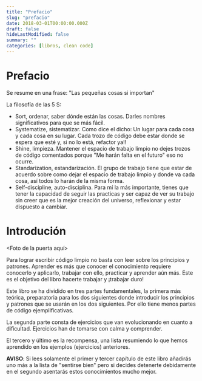 ```yaml
---
title: "Prefacio"
slug: "prefacio"
date: 2018-03-01T00:00:00.000Z
draft: false
hideLastModified: false
summary: ""
categories: [libros, clean code]
---
```


Prefacio
================================================================================

  Se resume en una frase: "Las pequeñas cosas si importan"

  La filosofía de las 5 S:

   - Sort, ordenar, saber dónde están las cosas. Darles nombres significativos
   para que se más fácil.
   - Systematize, sistematizar. Como dice el dicho: Un lugar para cada cosa y
   cada cosa en su lugar. Cada trozo de código debe estar donde se espera que
   esté y, si no lo está, refactor ya!!
   - Shine, limpieza. Mantener el espacio de trabajo limpio no dejes trozos de
   código comentados porque "Me harán falta en el futuro" eso no ocurre.
   - Standarization, estandarización. El grupo de trabajo tiene que estar de
   acuerdo sobre como dejar el espacio de trabajo limpio y donde va cada cosa,
   así todos lo harán de la misma forma.
   - Self-discipline, auto-disciplina. Para mí la más importante, tienes que
   tener la capacidad de seguir las practicas y ser capaz de ver su trabajo sin
   creer que es la mejor creación del universo, reflexionar y estar dispuesto a
   cambiar.

Introdución
================================================================================

  <Foto de la puerta aquí>

  Para lograr escribir código limpio no basta con leer sobre los principios y
  patrones. Aprender es más que conocer el conocimiento requiere conocerlo y
  aplicarlo, trabajar con ello, practicar y aprender aún más. Este es el
  objetivo del libro hacerte trabajar y ¡trabajar duro!

  Este libro se ha dividido en tres partes fundamentales, la primera más
  teórica, preparatoria para los dos siguientes donde introducir los principios
  y patrones que se usarán en los dos siguientes. Por ello tiene menos partes de
  código ejemplificativas.

  La segunda parte consta de ejercicios que van evolucionando en cuanto a
  dificultad. Ejercicios han de tomarse con calma y comprender.

  El tercero y último es la recompensa, una lista resumiendo lo que hemos
  aprendido en los ejemplos (ejercicios) anteriores.

  **AVISO**: Si lees solamente el primer y tercer capítulo de este libro
  añadirás uno más a la lista de "sentirse bien" pero si decides detenerte
  debidamente en el segundo asentarás estos conocimientos mucho mejor.

